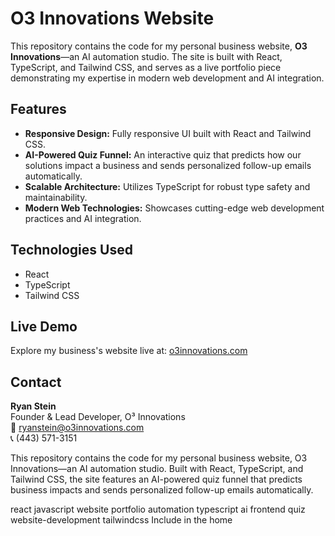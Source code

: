 # O3 Innovations Website

This repository contains the code for my personal business website, **O3 Innovations**—an AI automation studio. The site is built with React, TypeScript, and Tailwind CSS, and serves as a live portfolio piece demonstrating my expertise in modern web development and AI integration.

## Features

- **Responsive Design:** Fully responsive UI built with React and Tailwind CSS.
- **AI-Powered Quiz Funnel:** An interactive quiz that predicts how our solutions impact a business and sends personalized follow-up emails automatically.
- **Scalable Architecture:** Utilizes TypeScript for robust type safety and maintainability.
- **Modern Web Technologies:** Showcases cutting-edge web development practices and AI integration.

## Technologies Used

- React
- TypeScript
- Tailwind CSS

## Live Demo
Explore my business's website live at: [o3innovations.com](https://o3innovations.com/)

## Contact
**Ryan Stein**  
Founder & Lead Developer, O³ Innovations  
📧 [ryanstein@o3innovations.com](mailto:ryanstein@o3innovations.com)  
📞 (443) 571-3151  





This repository contains the code for my personal business website, O3 Innovations—an AI automation studio. Built with React, TypeScript, and Tailwind CSS, the site features an AI-powered quiz funnel that predicts business impacts and sends personalized follow-up emails automatically.

react
javascript
website
portfolio
automation
typescript
ai
frontend
quiz
website-development
tailwindcss
Include in the home 

